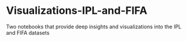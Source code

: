 # Visualizations-IPL-and-FIFA
Two notebooks that provide deep insights and visualizations into the IPL and FIFA datasets
